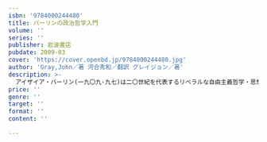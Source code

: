 ```yaml
---
isbn: '9784000244480'
title: バーリンの政治哲学入門
volume: ''
series: ''
publisher: 岩波書店
pubdate: 2009-03
cover: 'https://cover.openbd.jp/9784000244480.jpg'
author: 'Gray,John／著 河合秀和／翻訳 グレイジョン／著'
description: >-
  アイザイア・バーリン(一九〇九‐九七)は二〇世紀を代表するリベラルな自由主義哲学・思想史家。価値崩壊の今の時代に、バーリンの価値多元論と自由論の示唆するものは計り知れない。その思想の強大なインパクトを明らかにした、バーリン哲学の本格的な入門書。初学者でも滞りなく読めるよう訳注を付した。
price: ''
genre: ''
target: ''
format: ''
content: ''

---
```

